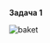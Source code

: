 **Задача 1**  

![baket](https://user-images.githubusercontent.com/26553608/176375608-72cf295d-b8a7-42e5-8f2a-8cb9080cbc7e.PNG)
